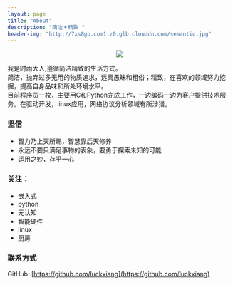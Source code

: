 ```yaml
---
layout: page
title: "About"
description: "简洁＊精致 "
header-img: "http://7xs8go.com1.z0.glb.clouddn.com/semantic.jpg"
---
```



<center>
    <p><img src="http://7xs8go.com1.z0.glb.clouddn.com/bigxiang.png" align="center"></p>
</center>

我是时雨大人,遵循简洁精致的生活方式。   
简洁，抛弃过多无用的物质追求，远离愚昧和粗俗；精致，在喜欢的领域努力挖掘，提高自身品味和所处环境水平。  
目前程序员一枚，主要用C和Python完成工作，一边编码一边为客户提供技术服务。在驱动开发，linux应用，网络协议分析领域有所涉猎。


### 坚信

 - 智力乃上天所赐，智慧靠后天修养
 - 永远不要只满足事物的表象，要勇于探索未知的可能
 - 运用之妙，存乎一心
 


### 关注：

 - 嵌入式
 - python
 - 元认知
 - 智能硬件
 - linux
 - 厨房

### 联系方式
GitHub: [https://github.com/luckxiang](https://github.com/luckxiang)



